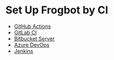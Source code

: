 # Set Up Frogbot by CI

* [GitHub](../set-up-frogbot-by-ci/github-actions/)[ Actions](../set-up-frogbot-by-ci/github-actions/)
* [GitLab](../set-up-frogbot-by-ci/gitlab-ci.md)[ CI](../set-up-frogbot-by-ci/gitlab-ci.md)
* [Bitbucket Server](bitbucket-server.md)
* [Azure ](../set-up-frogbot-by-ci/azure-devops.md)[DevOps](../set-up-frogbot-by-ci/azure-devops.md)
* [Jenkins](jenkins.md)

